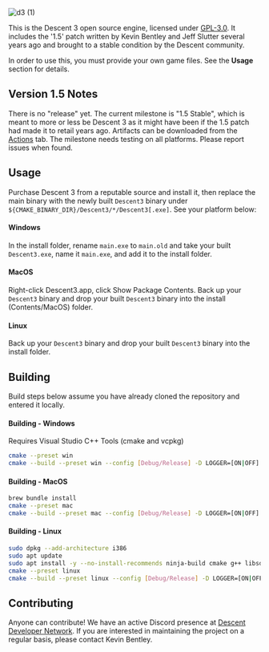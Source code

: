 ![d3 (1)](https://github.com/DescentDevelopers/Descent3/assets/47716344/82ba0911-ee32-4565-84ee-b432c215ab95)

This is the Descent 3 open source engine, licensed under [GPL-3.0](https://github.com/DescentDevelopers/Descent3?tab=GPL-3.0-1-ov-file). It includes the '1.5' patch written by Kevin Bentley and Jeff Slutter several years ago and brought to a stable condition by the Descent community.

In order to use this, you must provide your own game files. See the **Usage** section for details.

## Version 1.5 Notes
There is no "release" yet. The current milestone is "1.5 Stable", which is meant to more or less be Descent 3 as it might have been if the 1.5 patch had made it to retail years ago. Artifacts can be downloaded from the [Actions](https://github.com/DescentDevelopers/Descent3/actions) tab.
The milestone needs testing on all platforms. Please report issues when found.

## Usage
Purchase Descent 3 from a reputable source and install it, then replace the main binary with the newly built `Descent3` binary under `${CMAKE_BINARY_DIR}/Descent3/*/Descent3[.exe]`.
See your platform below:

#### Windows
In the install folder, rename `main.exe` to `main.old` and take your built `Descent3.exe`, name it `main.exe`, and add it to the install folder.

#### MacOS
Right-click Descent3.app, click Show Package Contents. Back up your `Descent3` binary and drop your built `Descent3` binary into the install (Contents/MacOS) folder.

#### Linux
Back up your `Descent3` binary and drop your built `Descent3` binary into the install folder.

## Building
Build steps below assume you have already cloned the repository and entered it locally.

#### Building - Windows
Requires Visual Studio C++ Tools (cmake and vcpkg)
```sh
cmake --preset win
cmake --build --preset win --config [Debug/Release] -D LOGGER=[ON|OFF]
```

#### Building - MacOS
```sh
brew bundle install
cmake --preset mac
cmake --build --preset mac --config [Debug/Release] -D LOGGER=[ON|OFF]
```

#### Building - Linux
```sh
sudo dpkg --add-architecture i386
sudo apt update
sudo apt install -y --no-install-recommends ninja-build cmake g++ libsdl1.2-dev libsdl-image1.2-dev libncurses-dev libxext6:i386 zlib1g-dev
cmake --preset linux
cmake --build --preset linux --config [Debug/Release] -D LOGGER=[ON|OFF]
```

## Contributing
Anyone can contribute! We have an active Discord presence at [Descent Developer Network](https://discord.gg/GNy5CUQ). If you are interested in maintaining the project on a regular basis, please contact Kevin Bentley.

